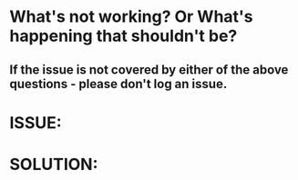 # What's not working? Or What's happening that shouldn't be?
## If the issue is not covered by either of the above questions - please don't log an issue.


# ISSUE:



# SOLUTION:

